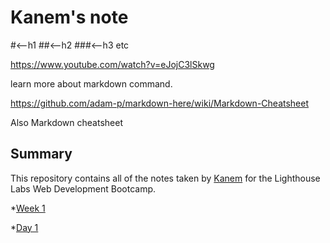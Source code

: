 # Kanem's note 

#<--h1 ##<--h2 ###<--h3 etc

https://www.youtube.com/watch?v=eJojC3lSkwg 

learn more about markdown command.


https://github.com/adam-p/markdown-here/wiki/Markdown-Cheatsheet

Also Markdown cheatsheet
## Summary
This repository contains all of the notes taken by [Kanem](https://github.com/kanemds/readme.git) for the Lighthouse Labs Web Development Bootcamp.

*[Week 1](/Week_1)

  *[Day 1](/Week_1/Day_1)
  
 